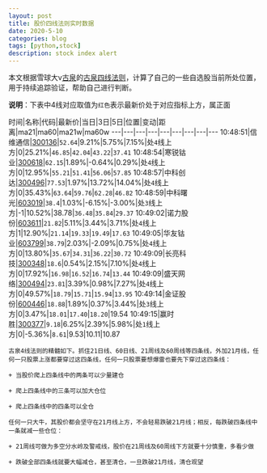 ```yaml
---
layout: post
title: 股价四线法则实时数据
date: 2020-5-10
categories: blog
tags: [python,stock]
description: stock index alert
---
```



本文根据雪球大v[古泉](https://xueqiu.com/u/7148646888)的[古泉四线法则](https://xueqiu.com/7148646888/130498192)，计算了自己的一些自选股当前所处位置，用于持续追踪验证，帮助自己进行判断。

**说明**：下表中4线对应取值为`红色`表示最新价处于对应指标上方，属正面

时间|名称|代码|最新价|当日|3日|5日|位置|变动|距离|ma21|ma60|ma21w|ma60w
---|---|---|---|---|---|---|---|---
10:48:51|信维通信|[300136](https://xueqiu.com/S/SZ300136)|`52.64`|9.21%|5.75%|7.15%|处`4`线上方|0|25.21%|`46.85`|`42.04`|`43.22`|`37.41`
10:48:54|寒锐钴业|[300618](https://xueqiu.com/S/SZ300618)|`62.15`|1.89%|-0.64%|0.29%|处`4`线上方|0|12.95%|`55.21`|`51.41`|`56.06`|`57.85`
10:48:57|中科创达|[300496](https://xueqiu.com/S/SZ300496)|`77.53`|1.97%|13.72%|14.04%|处`4`线上方|0|35.43%|`63.64`|`59.76`|`62.28`|`46.82`
10:48:59|中科曙光|[603019](https://xueqiu.com/S/SH603019)|`38.4`|1.03%|-6.15%|-3.00%|处`3`线上方|-1|10.52%|38.78|`36.48`|`35.84`|`29.37`
10:49:02|诺力股份|[603611](https://xueqiu.com/S/SH603611)|`21.82`|5.11%|3.44%|3.71%|处`4`线上方|1|12.90%|`21.14`|`19.33`|`19.49`|`17.63`
10:49:05|华友钴业|[603799](https://xueqiu.com/S/SH603799)|`38.79`|2.03%|-2.09%|0.75%|处`4`线上方|0|13.80%|`35.67`|`34.31`|`36.22`|`30.72`
10:49:09|长亮科技|[300348](https://xueqiu.com/S/SZ300348)|`18.6`|0.54%|2.15%|7.10%|处`4`线上方|0|17.92%|`16.98`|`16.52`|`16.74`|`13.44`
10:49:09|盛天网络|[300494](https://xueqiu.com/S/SZ300494)|`23.81`|3.39%|0.98%|7.27%|处`4`线上方|0|49.57%|`18.79`|`15.71`|`15.94`|`13.95`
10:49:14|金证股份|[600446](https://xueqiu.com/S/SH600446)|`18.88`|1.89%|0.37%|3.44%|处`3`线上方|0|3.47%|`18.01`|`17.40`|`18.20`|19.54
10:49:15|赢时胜|[300377](https://xueqiu.com/S/SZ300377)|`9.18`|6.25%|2.39%|5.98%|处`1`线上方|0|-5.36%|`8.61`|9.53|10.11|10.87

```
古泉4线法则的精髓如下。抓住21日线、60日线、21周线及60周线等四条线，外加21月线，任何一只股票上涨都要穿过这四条线，任何一只股票要想爆雷也要先下穿过这四条线：

+ 当股价爬上四条线中的两条可以少量建仓

+ 爬上四条线中的三条可以加大仓位

+ 爬上四条线中的四条可以全仓

任何一只大牛，其股价都会坚守在21月线上方，不会轻易跌破21月线；相反，每跌破四条线中一条就减一些仓位：

+ 21周线可做为多空分水岭及警戒线，股价在21周线及60周线下方就要十分慎重，多看少做

+ 跌破全部四条线就要大幅减仓，甚至清仓，一旦跌破21月线，清仓观望
```